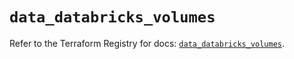 # `data_databricks_volumes`

Refer to the Terraform Registry for docs: [`data_databricks_volumes`](https://registry.terraform.io/providers/databricks/databricks/1.54.0/docs/data-sources/volumes).
